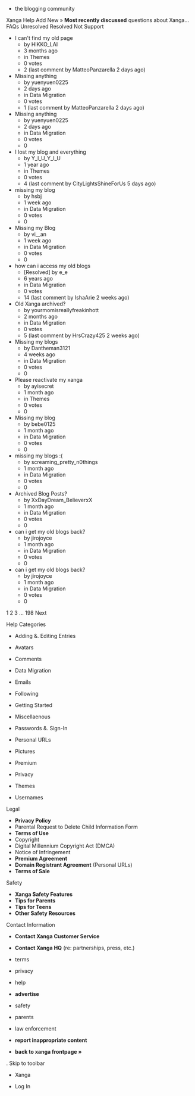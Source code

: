 *   the blogging community

Xanga Help Add New » **Most recently discussed** questions about Xanga… FAQs Unresolved Resolved Not Support

*   I can't find my old page
    *   by HIKKO\_LAI
    *   3 months ago
    *   in Themes
    *   0 votes
    *   2 (last comment by MatteoPanzarella 2 days ago)
*   Missing anything
    *   by yuenyuen0225
    *   2 days ago
    *   in Data Migration
    *   0 votes
    *   1 (last comment by MatteoPanzarella 2 days ago)
*   Missing anything
    *   by yuenyuen0225
    *   2 days ago
    *   in Data Migration
    *   0 votes
    *   0
*   I lost my blog and everything
    *   by Y\_I\_U\_Y\_I\_U
    *   1 year ago
    *   in Themes
    *   0 votes
    *   4 (last comment by CityLightsShineForUs 5 days ago)
*   missing my blog
    *   by hsbj
    *   1 week ago
    *   in Data Migration
    *   0 votes
    *   0
*   Missing my Blog
    *   by vi\_\_an
    *   1 week ago
    *   in Data Migration
    *   0 votes
    *   0
*   how can i access my old blogs
    *   \[Resolved\] by e\_e
    *   6 years ago
    *   in Data Migration
    *   0 votes
    *   14 (last comment by IshaArie 2 weeks ago)
*   Old Xanga archived?
    *   by yourmomisreallyfreakinhott
    *   2 months ago
    *   in Data Migration
    *   0 votes
    *   5 (last comment by HrsCrazy425 2 weeks ago)
*   Missing my blogs
    *   by Dantheman3121
    *   4 weeks ago
    *   in Data Migration
    *   0 votes
    *   0
*   Please reactivate my xanga
    *   by ayisecret
    *   1 month ago
    *   in Themes
    *   0 votes
    *   0
*   Missing my blog
    *   by bebe0125
    *   1 month ago
    *   in Data Migration
    *   0 votes
    *   0
*   missing my blogs :(
    *   by screaming\_pretty\_n0things
    *   1 month ago
    *   in Data Migration
    *   0 votes
    *   0
*   Archived Blog Posts?
    *   by XxDayDream\_BelieverxX
    *   1 month ago
    *   in Data Migration
    *   0 votes
    *   0
*   can i get my old blogs back?
    *   by jirojoyce
    *   1 month ago
    *   in Data Migration
    *   0 votes
    *   0
*   can i get my old blogs back?
    *   by jirojoyce
    *   1 month ago
    *   in Data Migration
    *   0 votes
    *   0

1 2 3 ... 198 Next

Help Categories

*   Adding &. Editing Entries
*   Avatars
*   Comments
*   Data Migration
*   Emails
*   Following
*   Getting Started
*   Miscellaenous

*   Passwords &. Sign-In
*   Personal URLs
*   Pictures
*   Premium
*   Privacy
*   Themes
*   Usernames

Legal

*   **Privacy Policy**
*   Parental Request to Delete Child Information Form
*   **Terms of Use**
*   Copyright
*   Digital Millennium Copyright Act (DMCA)
*   Notice of Infringement
*   **Premium Agreement**
*   **Domain Registrant Agreement** (Personal URLs)
*   **Terms of Sale**

Safety

*   **Xanga Safety Features**
*   **Tips for Parents**
*   **Tips for Teens**
*   **Other Safety Resources**

Contact Information

*   **Contact Xanga Customer Service**
*   **Contact Xanga HQ** (re: partnerships, press, etc.)

*   terms
*   privacy
*   help
*   **advertise**

*   safety
*   parents
*   law enforcement
*   **report inappropriate content**

*   **back to xanga frontpage »**

<img src="http://pixel.quantserve.com/pixel/p-87h-iNOVooym2.gif" style="display: none" height="1" width="1" alt="Quantcast"/>. Skip to toolbar

*   Xanga

*   Log In